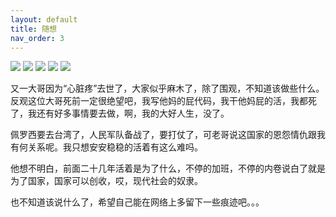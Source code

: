 ```yaml
---
layout: default
title: 随想
nav_order: 3
---
```

![](1.png.jpg)
![](2.png.png)
![](3.png.jpg)
![](4.png.png)
![](5.png.png)

又一大哥因为“心脏疼”去世了，大家似乎麻木了，除了围观，不知道该做些什么。反观这位大哥死前一定很绝望吧，我写他妈的屁代码，我干他妈屁的活，我都死了，我还有好多事情要去做，啊，我的大好人生，没了。

佩罗西要去台湾了，人民军队备战了，要打仗了，可老哥说这国家的恩怨情仇跟我有何关系呢。我只想安安稳稳的活着有这么难吗。

他想不明白，前面二十几年活着是为了什么，不停的加班，不停的内卷说白了就是为了国家，国家可以创收，哎，现代社会的奴隶。

也不知道该说什么了，希望自己能在网络上多留下一些痕迹吧。。。
